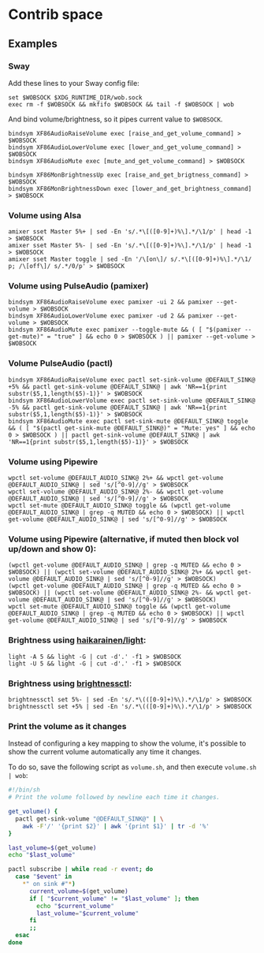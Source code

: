 # Contrib space

## Examples

### Sway

Add these lines to your Sway config file:

```
set $WOBSOCK $XDG_RUNTIME_DIR/wob.sock
exec rm -f $WOBSOCK && mkfifo $WOBSOCK && tail -f $WOBSOCK | wob
```

And bind volume/brightness, so it pipes current value to `$WOBSOCK`.

```
bindsym XF86AudioRaiseVolume exec [raise_and_get_volume_command] > $WOBSOCK
bindsym XF86AudioLowerVolume exec [lower_and_get_volume_command] > $WOBSOCK
bindsym XF86AudioMute exec [mute_and_get_volume_command] > $WOBSOCK

bindsym XF86MonBrightnessUp exec [raise_and_get_brigtness_command] > $WOBSOCK
bindsym XF86MonBrightnessDown exec [lower_and_get_brightness_command] > $WOBSOCK
```

### Volume using Alsa

```
amixer sset Master 5%+ | sed -En 's/.*\[([0-9]+)%\].*/\1/p' | head -1 > $WOBSOCK
amixer sset Master 5%- | sed -En 's/.*\[([0-9]+)%\].*/\1/p' | head -1 > $WOBSOCK
amixer sset Master toggle | sed -En '/\[on\]/ s/.*\[([0-9]+)%\].*/\1/ p; /\[off\]/ s/.*/0/p' > $WOBSOCK
```

### Volume using PulseAudio (pamixer)

```
bindsym XF86AudioRaiseVolume exec pamixer -ui 2 && pamixer --get-volume > $WOBSOCK
bindsym XF86AudioLowerVolume exec pamixer -ud 2 && pamixer --get-volume > $WOBSOCK
bindsym XF86AudioMute exec pamixer --toggle-mute && ( [ "$(pamixer --get-mute)" = "true" ] && echo 0 > $WOBSOCK ) || pamixer --get-volume > $WOBSOCK
```

### Volume PulseAudio (pactl)

```
bindsym XF86AudioRaiseVolume exec pactl set-sink-volume @DEFAULT_SINK@ +5% && pactl get-sink-volume @DEFAULT_SINK@ | awk 'NR==1{print substr($5,1,length($5)-1)}' > $WOBSOCK
bindsym XF86AudioLowerVolume exec pactl set-sink-volume @DEFAULT_SINK@ -5% && pactl get-sink-volume @DEFAULT_SINK@ | awk 'NR==1{print substr($5,1,length($5)-1)}' > $WOBSOCK
bindsym XF86AudioMute exec pactl set-sink-mute @DEFAULT_SINK@ toggle && ( [ "$(pactl get-sink-mute @DEFAULT_SINK@)" = "Mute: yes" ] && echo 0 > $WOBSOCK ) || pactl get-sink-volume @DEFAULT_SINK@ | awk 'NR==1{print substr($5,1,length($5)-1)}' > $WOBSOCK
```

### Volume using Pipewire

```
wpctl set-volume @DEFAULT_AUDIO_SINK@ 2%+ && wpctl get-volume @DEFAULT_AUDIO_SINK@ | sed 's/[^0-9]//g' > $WOBSOCK
wpctl set-volume @DEFAULT_AUDIO_SINK@ 2%- && wpctl get-volume @DEFAULT_AUDIO_SINK@ | sed 's/[^0-9]//g' > $WOBSOCK
wpctl set-mute @DEFAULT_AUDIO_SINK@ toggle && (wpctl get-volume @DEFAULT_AUDIO_SINK@ | grep -q MUTED && echo 0 > $WOBSOCK) || wpctl get-volume @DEFAULT_AUDIO_SINK@ | sed 's/[^0-9]//g' > $WOBSOCK
```

### Volume using Pipewire (alternative, if muted then block vol up/down and show 0):

```
(wpctl get-volume @DEFAULT_AUDIO_SINK@ | grep -q MUTED && echo 0 > $WOBSOCK) || (wpctl set-volume @DEFAULT_AUDIO_SINK@ 2%+ && wpctl get-volume @DEFAULT_AUDIO_SINK@ | sed 's/[^0-9]//g' > $WOBSOCK)
(wpctl get-volume @DEFAULT_AUDIO_SINK@ | grep -q MUTED && echo 0 > $WOBSOCK) || (wpctl set-volume @DEFAULT_AUDIO_SINK@ 2%- && wpctl get-volume @DEFAULT_AUDIO_SINK@ | sed 's/[^0-9]//g' > $WOBSOCK)
wpctl set-mute @DEFAULT_AUDIO_SINK@ toggle && (wpctl get-volume @DEFAULT_AUDIO_SINK@ | grep -q MUTED && echo 0 > $WOBSOCK) || wpctl get-volume @DEFAULT_AUDIO_SINK@ | sed 's/[^0-9]//g' > $WOBSOCK
```

### Brightness using [haikarainen/light](https://github.com/haikarainen/light):

```
light -A 5 && light -G | cut -d'.' -f1 > $WOBSOCK
light -U 5 && light -G | cut -d'.' -f1 > $WOBSOCK
```

### Brightness using [brightnessctl](https://github.com/Hummer12007/brightnessctl):

```
brightnessctl set 5%- | sed -En 's/.*\(([0-9]+)%\).*/\1/p' > $WOBSOCK
brightnessctl set +5% | sed -En 's/.*\(([0-9]+)%\).*/\1/p' > $WOBSOCK
```

### Print the volume as it changes

Instead of configuring a key mapping to show the volume, it's possible to
show the current volume automatically any time it changes.

To do so, save the following script as `volume.sh`, and then execute `volume.sh
| wob`:

```sh
#!/bin/sh
# Print the volume followed by newline each time it changes.

get_volume() {
  pactl get-sink-volume "@DEFAULT_SINK@" | \
    awk -F'/' '{print $2}' | awk '{print $1}' | tr -d '%'
}

last_volume=$(get_volume)
echo "$last_volume"

pactl subscribe | while read -r event; do
  case "$event" in
    *" on sink #"*)
      current_volume=$(get_volume)
      if [ "$current_volume" != "$last_volume" ]; then
        echo "$current_volume"
        last_volume="$current_volume"
      fi
      ;;
  esac
done
```
